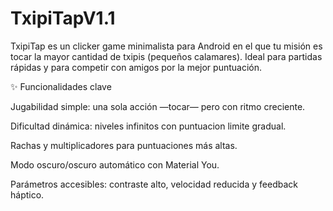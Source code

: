 # TxipiTapV1.1
TxipiTap es un clicker game minimalista para Android en el que tu misión es tocar la mayor cantidad de txipis (pequeños calamares). Ideal para partidas rápidas y para competir con amigos por la mejor puntuación.


✨ Funcionalidades clave

Jugabilidad simple: una sola acción —tocar— pero con ritmo creciente.

Dificultad dinámica: niveles infinitos con puntuacion limite gradual.

Rachas y multiplicadores para puntuaciones más altas.

Modo oscuro/oscuro automático con Material You.

Parámetros accesibles: contraste alto, velocidad reducida y feedback háptico.
